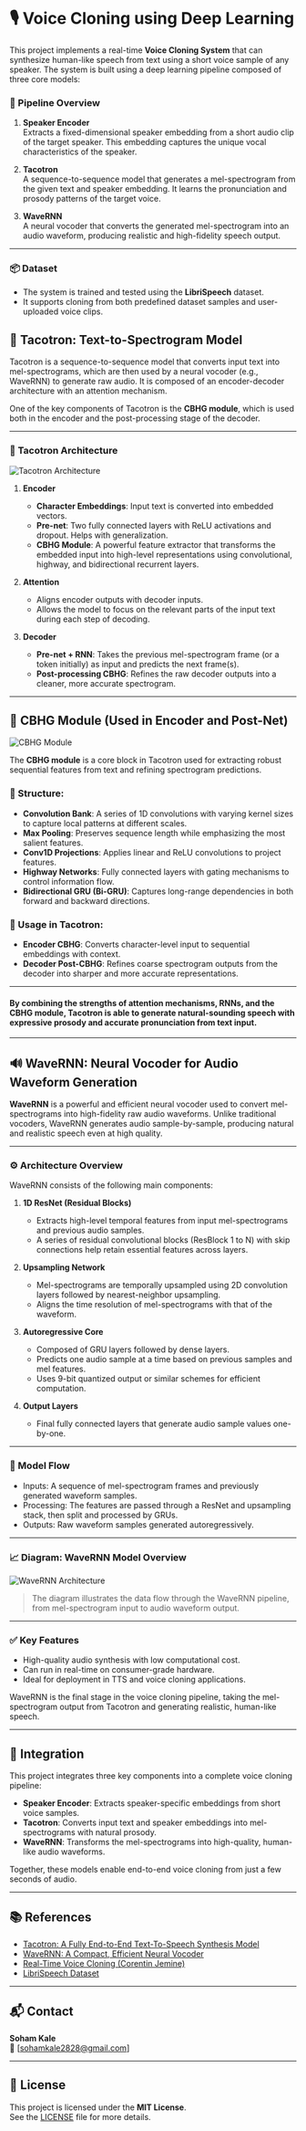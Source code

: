 # 🎙️ Voice Cloning using Deep Learning

This project implements a real-time **Voice Cloning System** that can synthesize human-like speech from text using a short voice sample of any speaker. The system is built using a deep learning pipeline composed of three core models:

### 🔗 Pipeline Overview

1. **Speaker Encoder**  
   Extracts a fixed-dimensional speaker embedding from a short audio clip of the target speaker. This embedding captures the unique vocal characteristics of the speaker.

2. **Tacotron**  
   A sequence-to-sequence model that generates a mel-spectrogram from the given text and speaker embedding. It learns the pronunciation and prosody patterns of the target voice.

3. **WaveRNN**  
   A neural vocoder that converts the generated mel-spectrogram into an audio waveform, producing realistic and high-fidelity speech output.

---

### 📦 Dataset

- The system is trained and tested using the **LibriSpeech** dataset.
- It supports cloning from both predefined dataset samples and user-uploaded voice clips.

## 🧠 Tacotron: Text-to-Spectrogram Model

Tacotron is a sequence-to-sequence model that converts input text into mel-spectrograms, which are then used by a neural vocoder (e.g., WaveRNN) to generate raw audio. It is composed of an encoder-decoder architecture with an attention mechanism.

One of the key components of Tacotron is the **CBHG module**, which is used both in the encoder and the post-processing stage of the decoder.

---

### 📐 Tacotron Architecture

![Tacotron Architecture](https://drive.google.com/uc?export=view&id=1BWcAj0ooLchqHnH0oUARYPh2a-t_hxNM)

1. **Encoder**  
   - **Character Embeddings**: Input text is converted into embedded vectors.
   - **Pre-net**: Two fully connected layers with ReLU activations and dropout. Helps with generalization.
   - **CBHG Module**: A powerful feature extractor that transforms the embedded input into high-level representations using convolutional, highway, and bidirectional recurrent layers.

2. **Attention**  
   - Aligns encoder outputs with decoder inputs.  
   - Allows the model to focus on the relevant parts of the input text during each step of decoding.

3. **Decoder**  
   - **Pre-net + RNN**: Takes the previous mel-spectrogram frame (or a <GO> token initially) as input and predicts the next frame(s).
   - **Post-processing CBHG**: Refines the raw decoder outputs into a cleaner, more accurate spectrogram.

---

## 🧩 CBHG Module (Used in Encoder and Post-Net)

![CBHG Module](https://drive.google.com/uc?export=view&id=1Mn7Qxx0qGJxsOEhNgWmALptz5JaaG8eP)

The **CBHG module** is a core block in Tacotron used for extracting robust sequential features from text and refining spectrogram predictions.

### 🔧 Structure:

- **Convolution Bank**: A series of 1D convolutions with varying kernel sizes to capture local patterns at different scales.
- **Max Pooling**: Preserves sequence length while emphasizing the most salient features.
- **Conv1D Projections**: Applies linear and ReLU convolutions to project features.
- **Highway Networks**: Fully connected layers with gating mechanisms to control information flow.
- **Bidirectional GRU (Bi-GRU)**: Captures long-range dependencies in both forward and backward directions.

### 📌 Usage in Tacotron:

- **Encoder CBHG**: Converts character-level input to sequential embeddings with context.
- **Decoder Post-CBHG**: Refines coarse spectrogram outputs from the decoder into sharper and more accurate representations.

---

#### By combining the strengths of attention mechanisms, RNNs, and the CBHG module, Tacotron is able to generate natural-sounding speech with expressive prosody and accurate pronunciation from text input.
---

## 🔊 WaveRNN: Neural Vocoder for Audio Waveform Generation

**WaveRNN** is a powerful and efficient neural vocoder used to convert mel-spectrograms into high-fidelity raw audio waveforms. Unlike traditional vocoders, WaveRNN generates audio sample-by-sample, producing natural and realistic speech even at high quality.

---

### ⚙️ Architecture Overview

WaveRNN consists of the following main components:

1. **1D ResNet (Residual Blocks)**  
   - Extracts high-level temporal features from input mel-spectrograms and previous audio samples.
   - A series of residual convolutional blocks (ResBlock 1 to N) with skip connections help retain essential features across layers.

2. **Upsampling Network**  
   - Mel-spectrograms are temporally upsampled using 2D convolution layers followed by nearest-neighbor upsampling.
   - Aligns the time resolution of mel-spectrograms with that of the waveform.

3. **Autoregressive Core**  
   - Composed of GRU layers followed by dense layers.
   - Predicts one audio sample at a time based on previous samples and mel features.
   - Uses 9-bit quantized output or similar schemes for efficient computation.

4. **Output Layers**  
   - Final fully connected layers that generate audio sample values one-by-one.

---

### 🧠 Model Flow

- Inputs: A sequence of mel-spectrogram frames and previously generated waveform samples.
- Processing: The features are passed through a ResNet and upsampling stack, then split and processed by GRUs.
- Outputs: Raw waveform samples generated autoregressively.

---

### 📈 Diagram: WaveRNN Model Overview

![WaveRNN Architecture](https://drive.google.com/uc?export=view&id=1IWoLf-ro0nGyfnyPDTQpjK3TEq5HbjeB)

> The diagram illustrates the data flow through the WaveRNN pipeline, from mel-spectrogram input to audio waveform output.

---

### ✅ Key Features

- High-quality audio synthesis with low computational cost.
- Can run in real-time on consumer-grade hardware.
- Ideal for deployment in TTS and voice cloning applications.

WaveRNN is the final stage in the voice cloning pipeline, taking the mel-spectrogram output from Tacotron and generating realistic, human-like speech.

---


## 🧪 Integration

This project integrates three key components into a complete voice cloning pipeline:

- **Speaker Encoder**: Extracts speaker-specific embeddings from short voice samples.
- **Tacotron**: Converts input text and speaker embeddings into mel-spectrograms with natural prosody.
- **WaveRNN**: Transforms the mel-spectrograms into high-quality, human-like audio waveforms.

Together, these models enable end-to-end voice cloning from just a few seconds of audio.

---

## 📚 References

- [Tacotron: A Fully End-to-End Text-To-Speech Synthesis Model](https://arxiv.org/abs/1703.10135)
- [WaveRNN: A Compact, Efficient Neural Vocoder](https://arxiv.org/abs/1802.08435)
- [Real-Time Voice Cloning (Corentin Jemine)](https://github.com/CorentinJ/Real-Time-Voice-Cloning)
- [LibriSpeech Dataset](https://www.openslr.org/12)

---

## 📬 Contact

**Soham Kale**  
📧 [sohamkale2828@gmail.com]  


---

## 📝 License

This project is licensed under the **MIT License**.  
See the [LICENSE](./LICENSE) file for more details.


